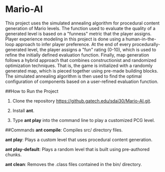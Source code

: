 # Mario-AI  

This project uses the simulated annealing algorithm for procedural content generation of Mario levels. The function used to
evaluate the quality of a generated level is based on a "funness" metric that the player assigns. Player experience
modeling in this project is done using a human-in-the-loop approach to infer player preference. At the end of every
procedurally-generated level, the player assigns a "fun" rating (0-10), which is used to refine the initially defined evaluation function.
Finally, map generation follows a hybrid approach that combines constructionist and randomized optimization techniques.
That is, the game is initialized with a randomly generated map, which is pieced together using pre-made building blocks. The simulated
annealing algorithm is then used to find the optimal configuration of components based on a user-refined evaluation
function.

##How to Run the Project

1.  Clone the repository https://github.gatech.edu/sdai30/Mario-AI.git.

2.  Install **ant**.

3.  Type **ant play** into the command line to play a customized PCG level.

##Commands
**ant compile**: Compiles src/ directory files.

**ant play**: Plays a custom level that uses procedural content generation.

**ant play-default**: Plays a random level that is built using pre-authored chunks.

**ant clean**: Removes the .class files contained in the bin/ directory.

